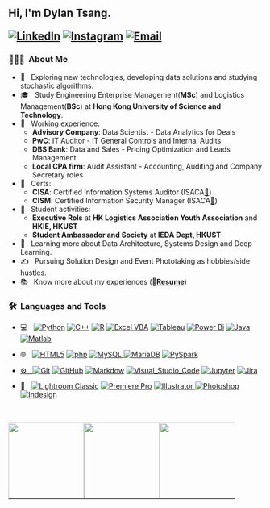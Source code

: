 <h2> Hi, I'm Dylan Tsang.
<p align="left">
<!--<a href="https://www.pydot.com/"><img alt="Website" src="https://img.shields.io/badge/Website-www.pydot.com-blue?style=plastic&logo=google-chrome"></a> -->
<a href="https://www.linkedin.com/in/tsangyu/"><img alt="LinkedIn" src="https://img.shields.io/badge/LinkedIn-TSANG%20Yu%20-blue?style=plastic&logo=linkedin"></a>
<a href="https://www.instagram.com/tsang_yu/"><img alt="Instagram" src="https://img.shields.io/badge/Instagram-tsang__yu-blue?style=plastic&logo=instagram"></a>
<a href="mailto:tsangyu@outlook.com"><img alt="Email" src="https://img.shields.io/badge/Email-tsangyu@outlook.com-blue?style=plastic&logo=gmail"></a>
</p></h2>

<h3> 👨🏻‍💻 &nbsp;About Me </h3>

- 🤔 &nbsp; Exploring new technologies, developing data solutions and studying stochastic algorithms.
- 🎓 &nbsp; Study Engineering Enterprise Management(**MSc**) and Logistics Management(**BSc**) at **Hong Kong University of Science and Technology**.
- 💼 &nbsp; Working experience:
   *  **Advisory Company**: Data Scientist - Data Analytics for Deals 
   *  **PwC**: IT Auditor - IT General Controls and Internal Audits
   *  **DBS Bank**: Data and Sales - Pricing Optimization and Leads Management
   *  **Local CPA firm**: Audit Assistant - Accounting, Auditing and Company Secretary roles
- 💼 &nbsp; Certs:
   *  **CISA**: Certified Information Systems Auditor (ISACA[📄](https://www.credly.com/badges/52d6c717-6771-4546-8482-c6f8e9b0489c/public_url))
   *  **CISM**: Certified Information Security Manager (ISACA[📄](https://www.credly.com/badges/3f79b314-6095-46b3-b46c-f68e02a31c6b/public_url))
- 💼 &nbsp; Student activities:
   *   **Executive Rols** at **HK Logistics Association Youth Association** and **HKIE, HKUST**
   *   **Student Ambassador and Society** at **IEDA Dept, HKUST**
- 🌱 &nbsp; Learning more about Data Architecture, Systems Design and Deep Learning.
- ✍️ &nbsp; Pursuing Solution Design and Event Phototaking as hobbies/side hustles.
- 📚 &nbsp; Know more about my experiences (📄[**Resume**](https://ytsang.com/about))



<h3> 🛠 &nbsp;Languages and Tools</h3>

- 💻 &nbsp;
  <a href="https://www.python.org/"><img alt="Python" src="https://img.shields.io/badge/-Python-333333?style=flat&logo=python"></a>
  <a href="https://cplusplus.com"><img alt="C++" src="https://img.shields.io/badge/-C++-333333?style=flat&logo=C%2B%2B&logoColor=00599C"></a>
  <a href="https://www.r-project.org"><img alt="R" src="https://img.shields.io/badge/-R-333333?style=flat&logo=R&logoColor=276DC3"></a>
  <a href="https://learn.microsoft.com/en-us/office/vba/api/overview/"><img alt="Excel VBA" src="https://img.shields.io/badge/-Excel_VBA-333333?style=flat&logo=microsoft+excel"></a>
  <a href="https://www.tableau.com"><img alt="Tableau" src="https://img.shields.io/badge/-Tableau-333333?style=flat&logo=Tableau&logoColor=E9AC51"></a>
  <a href="https://powerbi.microsoft.com/en-au/"><img alt="Power Bi" src="https://img.shields.io/badge/-Power_BI-333333?style=flat&logo=powerbi&logoColor=E9AC51"></a>
  <a href="https://www.java.com"><img alt="Java" src="https://img.shields.io/badge/-Java-333333?style=flat&logo=java"></a>
  <a href="https://www.mathworks.com/products/matlab.html"><img alt="Matlab" src="https://img.shields.io/badge/-Matlab-333333?style=flat&logo=mathworks-matlab"></a>

- 🌐 &nbsp;
  <a href="https://html5.org"><img alt="HTML5" src="https://img.shields.io/badge/-HTML5-333333?style=flat&logo=html5"></a>
  <a href="https://www.php.net"><img alt="php" src="https://img.shields.io/badge/-PHP-333333?style=flat&logo=php"></a>
  <a href="https://www.mysql.com"><img alt="MySQL" src="https://img.shields.io/badge/-MySQL-333333?style=flat&logo=mysql">  </a>
  <a href="https://mariadb.org"><img alt="MariaDB" src="https://img.shields.io/badge/-MariaDB-333333?style=flat&logo=mariadb"></a>
  <a href="https://spark.apache.org/docs/latest/api/python/"><img alt="PySpark" src="https://img.shields.io/badge/-PySpark-333333?style=flat&logo=Apache-Spark">
  
- ⚙️ &nbsp;
  <a href="https://git-scm.com"><img alt="Git" src="https://img.shields.io/badge/-Git-333333?style=flat&logo=git"></a>
  <a href="https://github.com"><img alt="GitHub" src="https://img.shields.io/badge/-GitHub-333333?style=flat&logo=github"></a>
  <a href="https://www.markdownguide.org"><img alt="Markdow" src="https://img.shields.io/badge/-Markdown-333333?style=flat&logo=markdown"></a>
  <a href="https://code.visualstudio.com"><img alt="Visual_Studio_Code" src="https://img.shields.io/badge/-Visual%20Studio%20Code-333333?style=flat&logo=visual-studio-code&logoColor=007ACC"></a>
  <a href="https://jupyter.org"><img alt="Jupyter" src="https://img.shields.io/badge/-Jupyter-333333?style=flat&logo=jupyter"></a>
  <a href="https://www.atlassian.com/software/jira"><img alt="Jira" src="https://img.shields.io/badge/-Jira-333333?style=flat&logo=jira"></a>
  
- 📸 &nbsp;
  <a href="https://www.adobe.com/hk_en/products/photoshop-lightroom-classic.html"><img alt="Lightroom Classic" src="https://img.shields.io/badge/-Lightroom-333333?style=flat&logo=adobe-lightroom-classic"></a>
  <a href="https://www.adobe.com/hk_en/products/premiere.html"><img alt="Premiere Pro" src="https://img.shields.io/badge/-Premiere_Pro-333333?style=flat&logo=adobe-premiere-pro"></a>
  <a href="https://www.adobe.com/hk_en/products/illustrator.html"><img alt="Illustrator" src="https://img.shields.io/badge/-Illustrator-333333?style=flat&logo=adobe-illustrator">
  <a href="https://www.adobe.com/hk_en/products/photoshop.html"><img alt="Photoshop" src="https://img.shields.io/badge/-Photoshop-333333?style=flat&logo=adobe-photoshop"></a>
  <a href="https://www.adobe.com/hk_en/products/indesign.html"><img alt="Indesign" src="https://img.shields.io/badge/-InDesign-333333?style=flat&logo=adobe-indesign"></a>

<br/> 
  <a href="https://github.com/yutsang"> 
    <table style="border-collapse: collapse; width: 100%; border: none;"> 
      <tr> 
        <td style="border: none; padding: 0;"> 
          <a href="https://github-readme-stats.vercel.app/api?username=yutsang&theme=buefy&show_icons=true&cache-control=no-cache"> 
            <img height="150em" src="https://github-readme-stats.vercel.app/api?username=yutsang&theme=buefy&show_icons=true&cache-control=no-cache" /> 
          </a> 
        </td> 
        <td style="border: none; padding: 0;"> 
          <a href="https://github-readme-stats.vercel.app/api/top-langs/?username=yutsang&theme=buefy&layout=compact&cache-control=no-cache"> 
            <img height="150em" src="https://github-readme-stats.vercel.app/api/top-langs/?username=yutsang&theme=buefy&layout=compact&cache-control=no-cache" /> 
          </a> </td> <td style="border: none; padding: 0;"> 
          <a href="https://leetcode.com/yutsang"> 
            <img height="150em" src="https://leetcard.jacoblin.cool/yutsang" /> 
          </a> 
        </td> 
      </tr> 
    </table> 
  </a> 
<br/>


<html>
<?php header('Cache-Control: no-cache'); ?>

